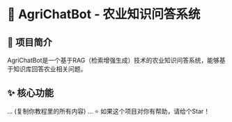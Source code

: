 # 🌾 AgriChatBot - 农业知识问答系统
## 📖 项目简介
AgriChatBot是一个基于RAG（检索增强生成）技术的农业知识问答系统，能够基于知识库回答农业相关问题。
## ✨ 核心功能
... (复制你教程里的所有内容) ...
⭐ 如果这个项目对你有帮助，请给个Star！